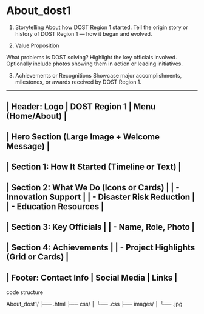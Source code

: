 # About_dost1

1. Storytelling
    About how DOST Region 1 started.
    Tell the origin story or history of DOST Region 1 — how it began and evolved.

2. Value Proposition

What problems is DOST solving?
    Highlight the key officials involved.
    Optionally include photos showing them in action or leading initiatives.

3. Achievements or Recognitions
    Showcase major accomplishments, milestones, or awards received by DOST Region 1.

    
---------------------------------------------------
| Header: Logo | DOST Region 1 | Menu (Home/About) |
---------------------------------------------------
| Hero Section (Large Image + Welcome Message)     |
---------------------------------------------------
| Section 1: How It Started (Timeline or Text)     |
---------------------------------------------------
| Section 2: What We Do (Icons or Cards)           |
|   - Innovation Support                           |
|   - Disaster Risk Reduction                      |
|   - Education Resources                          |
---------------------------------------------------
| Section 3: Key Officials                         |
|   - Name, Role, Photo                            |
---------------------------------------------------
| Section 4: Achievements                          |
|   - Project Highlights (Grid or Cards)           |
---------------------------------------------------
| Footer: Contact Info | Social Media | Links      |
---------------------------------------------------


code structure 

About_dost1/
├── .html
├── css/
│   └── .css
├── images/
│   └── .jpg
